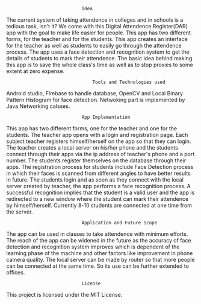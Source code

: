								Idea 

The current system of taking attendence in colleges and in schools is a tedious task, isn't it? We come with this Digital Attendence Register(DAR) app with the goal to make life easier for people. This app has two different forms, for the teacher and for the students. This app creates an interface for the teacher as well as students to easily go through the attendence process. The app uses a face detection and recognition system to get the details of students to mark their attendence. The basic idea behind making this app is to save the whole class's time as well as to stop proxies to some extent at zero expense.

						    		Tools and Technologies used

Android studio, Firebase to handle database, OpenCV and Local Binary Pattern Histogram for face detection. Netwoking part is implemented by Java Networking calsses.					

								App Implementation

This app has two different forms, one for the teacher and one for the students. The teacher app opens with a login and registration page. Each subject teacher registers himself/herself on the app so that they can login. The teacher creates a local server on his/her phone and the students connect through their apps via the ip address of teacher's phone and a port number. 
The students register themselves on the database through their apps. The registration process for students include Face Detection process in which their faces is scanned from different angles to have better results in future. The students login and as soon as they connect with the local server created by teacher, the app performs a face recognition process. A successful recognition implies that the student is a valid user and the app is redirected to a new window where the student can mark their attendence by himself/herself. Currently 8-10 students are connected at one time from the server.

						   		Application and Future Scope

The app can be used in classes to take attendence with minimum efforts. 
The reach of the app can be widened in the future as the accuracy of face detection and recognition system improves which is dependent of the learning phase of the machine and other factors like improvement in phone camera quality. The local server can be made by router so that more people can be connected at the same time. So its use can be further extended to offices. 

								License

This project is licensed under the MIT License.
